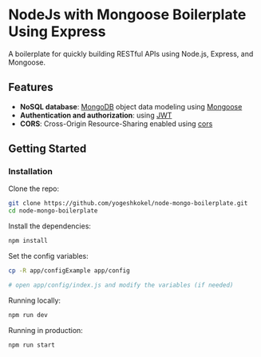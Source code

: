 # NodeJs with Mongoose Boilerplate Using Express

A boilerplate for quickly building RESTful APIs using Node.js, Express, and Mongoose.

## Features
- **NoSQL database**: [MongoDB](https://www.mongodb.com) object data modeling using [Mongoose](https://mongoosejs.com)
- **Authentication and authorization**: using [JWT](https://www.npmjs.com/package/jsonwebtoken)
- **CORS**: Cross-Origin Resource-Sharing enabled using [cors](https://github.com/expressjs/cors)

## Getting Started

### Installation

Clone the repo:

```bash
git clone https://github.com/yogeshkokel/node-mongo-boilerplate.git
cd node-mongo-boilerplate
```

Install the dependencies:

```bash
npm install
```

Set the config variables:

```bash
cp -R app/configExample app/config

# open app/config/index.js and modify the variables (if needed)
```
Running locally:

```bash
npm run dev
```

Running in production:

```bash
npm run start
```